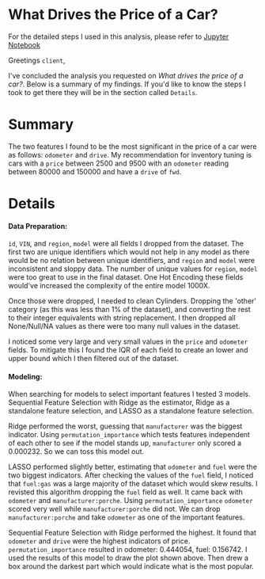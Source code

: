 # What Drives the Price of a Car?

For the detailed steps I used in this analysis, please refer to [Jupyter Notebook](https://github.com/losflo/ml-what-drives-the-price-of-a-car/main/prompt_II.ipynb)

Greetings `client`,

I've concluded the analysis you requested on *What drives the price of a car?*. Below is a summary of my findings. If you'd like to know the steps I took to get there they will be in the section called `Details`.

# Summary
The two features I found to be the most significant in the price of a car were as follows: `odometer` and `drive`. My recommendation for inventory tuning is cars with a `price` between 2500 and 9500 with an `odometer` reading between 80000 and 150000 and have a `drive` of `fwd`.

# Details

#### Data Preparation:
`id`, `VIN`, and `region`, `model` were all fields I dropped from the dataset. The first two are unique identifiers which would not help in any model as there would be no relation between unique identifiers, and `region` and `model` were inconsistent and sloppy data. The number of unique values for `region`, `model` were too great to use in the final dataset. One Hot Encoding these fields would've increased the complexity of the entire model 1000X. 

Once those were dropped, I needed to clean Cylinders. Dropping the 'other' category (as this was less than 1% of the dataset), and converting the rest to their integer equivalents with string replacement. I then dropped all None/Null/NA values as there were too many null values in the dataset.

I noticed some very large and very small values in the `price` and `odometer` fields. To mitigate this I found the IQR of each field to create an lower and upper bound which I then filtered out of the dataset.

#### Modeling:
When searching for models to select important features I tested 3 models. Sequential Feature Selection with Ridge as the estimator, Ridge as a standalone feature selection, and LASSO as a standalone feature selection. 

Ridge performed the worst, guessing that `manufacturer` was the biggest indicator. Using `permutation_importance` which tests features independent of each other to see if the model stands up, `manufacturer` only scored a 0.000232. So we can toss this model out.

LASSO performed slightly better, estimating that `odometer` and `fuel` were the two biggest indicators. After checking the values of the `fuel` field, I noticed that `fuel:gas` was a large majority of the dataset which would skew results. I revisted this algorithm dropping the `fuel` field as well. It came back with `odometer` and `manufacturer:porche`. Using `permutation_importance` `odometer` scored very well while `manufacturer:porche` did not. We can drop `manufacturer:porche` and take `odometer` as one of the important features.

Sequential Feature Selection with Ridge performed the highest. It found that `odometer` and `drive` were the highest indicators of price. `permutation_importance` resulted in odometer: 0.444054, fuel: 0.156742. I used the results of this model to draw the plot shown above. Then drew a box around the darkest part which would indicate what is the most popular.